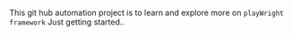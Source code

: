 This git hub automation project is to learn and explore more on ``playWright framework``
Just getting started..
